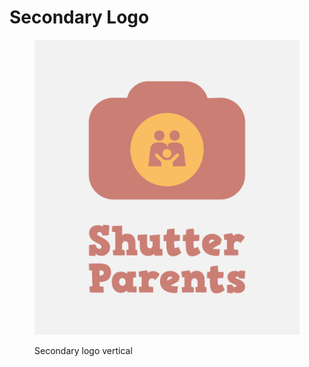 # Secondary Logo

<figure><img src="../.gitbook/assets/secondary-logo-shutterparents.png" alt=""><figcaption><p>Secondary logo vertical</p></figcaption></figure>
